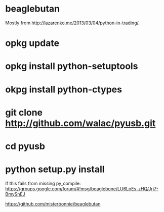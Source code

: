 beaglebutan
===========
Mostly from http://lazarenko.me/2013/03/04/python-in-trading/.

# opkg update
# opkg install python-setuptools
# okpg install python-ctypes
# git clone http://github.com/walac/pyusb.git
# cd pyusb
# python setup.py install

If this fails from missing py_compile:
https://groups.google.com/forum/#!msg/beaglebone/LU6LoEs-zHQ/Jrj7-BmySnEJ

https://github.com/misterbonnie/beaglebutan
